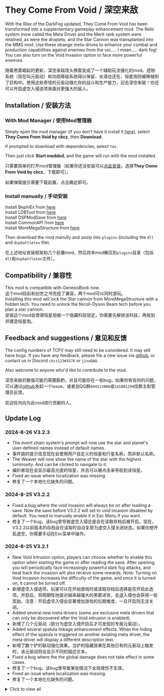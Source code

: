 # They Come From Void / 深空来敌

With the Rise of  the DarkFog updated, They Come From Void has been transformed into a supplementary gameplay enhancement mod. The Relic system (now called the Meta Drive) and the Merit rank system were retained, as were the droplets, and the Star Cannon was transplanted into the MMS mod. Use these strange meta-drives to enhance your combat and production capabilities against enemies from the voi..... I mean.....  dark fog! You can also turn on the Void Invasion option to face more powerful enemies.

随着黑雾崛起的更新，深空来敌改头换面变成了一个辅助玩法强化的mod。遗物系统（现在叫元驱动）和功勋等级系统得以保留，水滴也还在，恒星炮则被移植到了巨构中。使用这些奇怪的元驱动强化你的战斗和生产能力，迎击深空来敌！你还可以开启虚空入侵选项来面对更强大的敌人。

## Installation / 安装方法

### With Mod Manager / 使用Mod管理器

Simply open the mod manager (if you don't have it install it [here](https://dsp.thunderstore.io/package/ebkr/r2modman/)), select **They Come From Void by ckcz**, then **Download**.

If prompted to download with dependencies, select `Yes`.

Then just click **Start modded**, and the game will run with the mod installed.

只需要简单的打开mod管理器（如果你还没安装可以[点此安装](https://dsp.thunderstore.io/package/ebkr/r2modman/)，选择**They Come From Void by ckcz**，下载即可）。

如果弹窗提示需要下载前置，点击确定即可。

### Install manually / 手动安装

Install BepInEx from [here](https://dsp.thunderstore.io/package/xiaoye97/BepInEx/)<br/>
Install LDBTool from [here](https://dsp.thunderstore.io/package/xiaoye97/LDBTool/)<br/>
Install DSPModSave from [here](https://dsp.thunderstore.io/package/CommonAPI/DSPModSave/)<br/>
Install CommonAPI from [here](https://dsp.thunderstore.io/package/CommonAPI/CommonAPI/)<br/>
Install MoreMegaStructure from [here](https://dsp.thunderstore.io/package/jinxOAO/MoreMegaStructure/)<br/>

Then download the mod manully and unzip into `plugins` (including the `dll` and `dspbattletex` file).

在上述地址安装框架和几个前置mod，然后将本mod解压到`plugins`目录（包括`dll`和`dspbattletex`文件）。


## Compatibility / 兼容性
This mod is compatible with GenesisBook now.    
这个mod目前和创世之书完成了兼容，两个mod可以同时游玩。  
Installing this mod will lock the Star cannon from MoreMegaStructure with a hidden tech. You need to unlock the Nicoll-Dyson Beam tech before you plan a star cannon.  
安装这个mod会使得恒星炮被一个隐藏科技锁定，你需要先解锁该科技，再规划并建造恒星炮。  


## Feedback and suggestions / 意见和反馈

The config numbers of TCFV may still need to be considered. It may still have bugs. If you have any feedback, please file a new issue via [github](https://github.com/jinxOAO/DSP_Battle), or contact us in Discord `ckcz123#3576` or `jinxOAO`.

Also welcome to anyone who'd like to contribute to the mod.

深空来敌的数值可能仍需要斟酌，并且可能存在一些bug。如果你有任何的问题，可以通过[github](https://github.com/jinxOAO/DSP_Battle)发起一个issue，或者加QQ群`694213906`或`141801294`找群主和管理员反馈。

欢迎任何向为此mod进行贡献的人。

## Update Log

### 2024-8-26 V3.2.3
 - The event chain system's prompt will now use the star and planet's user-defined names instead of default names.
 - 事件链的提示信息现在会使用用户自定义的恒星和行星名称，而非默认名称。
 - The Weaver will now show the name of the star with the highest luminosity. And can be clicked to navigate to it. 
 - 编织者现在会显示最高光度的恒星，并且可以被点击来导航到该恒星。 
 - Fixed an issue where localization was missing.
 - 修复了一个本地化化缺失的问题。

### 2024-8-25 V3.2.2
 - Fixed a bug where the void invasion will always be on after loading a save. Now the save before V3.2.2 will set to void incasion disabled by default. You need to manually enable it in Esc Menu if you want. 
 - 修复了一个bug，该bug曾导致虚空入侵总是会在读取存档后被开启。现在，V3.2.2以前版本的存档会在读取时自动复原为虚空入侵关闭状态。如果你想开启虚空，你需要手动在Esc菜单中操作。

### 2024-8-25 V3.2.1
 - New Void Intrusion option, players can choose whether to enable this option when starting the game or after reading the save. After opening, you will periodically face increasingly powerful dark fog attacks, and beat back the invasion will also receive some rewards. Note: Turning on Void Invasion increases the difficulty of the game, and once it is turned on, it cannot be turned off.
 - 新增虚空入侵选项，玩家可以在开始游戏时或读取存档后选择是否开启此选项。开启后，将周期性地面对越来越强大的黑雾进攻，击退入侵也会获得一些奖励。注意：开启虚空入侵会显著增加游戏的后期难度，一旦开启则无法关闭。
 - Added several new meta drivers (some are exclusive meta drivers that can only be discovered after the Void intrusion is enabled).
 - 新增了几个元驱动（部分为虚空入侵开启后才可发现的专属元驱动）。
 - Added several spatula linkage enhancement effects. When the hiding effect of the spatula is triggered on another existing meta driver, the meta driver will display a different description text.
 - 新增了数个铲的联动强化效果。当铲的隐藏效果在其他已有的元驱动上触发时，该元驱动将会显示不同的描述文本。
 - Fixed a bug where the the global damage does not take effect in some cases.
 - 修复了一个bug，该bug曾导致某些情况下全局增伤不生效。
 - Fixed an issue where localization was missing.
 - 修复了一个本地化化缺失的问题。

<details>
  <summary> Click to view all </summary>  

### 2024-8-15 V3.1.4
 - Updated to work with game version 0.10.30.23272.  
 - 更新以适配游戏版本0.10.30.23272。  
 - Fixed a bug where the meta driver Power Surge will always take effect even if you don't have it. 
 - 修复了一个bug，该bug曾导致即使你不具有能量涌动元驱动，其效果也会生效。
 - Reduced the free mega points by meta driver Honorary Promotion after rank 10 (galaxy guardian).
 - 减少了荣誉晋升元驱动在满级后提供的免费巨构点数。

### 2024-6-17 V3.1.3
 - Fixed a bug that the BGM setting won't show up.  
 - 修复一个BGM设置不出现的bug。  
 - Fixed an issue where armor penetration would increase the laser turret's damage abnormally. Now its calculation logic is consistent with the armor resistance logic in vanilla game.  
 - 修复一个护甲穿透对激光塔异常增伤的问题，现在它与游戏原本护甲对激光的减伤计算机制保持一致。  

### 2024-5-12 V3.1.2
 - Significantly reduces the volume of BGM during battles and provides a configuration for you to customize its volume level in config file. Additionally, you can also disable the BGM switching feature.  
 - 显著减小了战斗时BGM的音量，并且提供一个游戏外的配置来让你自定义其音量大小，此外，你也可以在配置文件中禁用战斗时改变BGM的功能。  
 - Meta drive Buff: Now the "Void Impact" will also prevent the Jammer Tower consuming the bullets once it is loaded.  
 - 元驱动增强：现在“虚空冲击”还会阻止干扰塔消耗弹药（在首次装载弹药之后）。  

### 2024-4-27 V3.1.1
 - Fixed a bug that "Shepherd of souls" doesn't work.   
 - 修复了一个“掘墓人”不生效的bug。 
 - Fixed a bug that "Honorary Promotion" will give tons of free megastructure points when you are promoted after reaching the highest rank. Now it will provide less points after rank 10 (the points before you reach the highest rank will not change).   
 - 修复了一个bug，该bug曾导致：“荣誉晋升”会在你达到满级之后继续升级时，提供与所需经验不匹配的巨量免费巨构点数。现在，它将在满级后提供更少的点数（满级前提供的点数不变）。  
 - Fixed a bug that the "Energy Burst" doesn't work with Genesis Book when making Dyson Sphere rockets.  
 - 修复了一个“能量迸发”在创世之书中对戴森球运载火箭不生效的bug。  
 - Changed some text description.  
 - 更改了一些文本描述。  

### 2024-3-24 V3.1.0
 - Added authorization point system, where you can gain buffs as you wish each time you raise your merit rank. In addition, after reaching the highest rank, you can still continuously earn merit points to repeatedly earn authorization points.  
 - 新增了授权点系统，你可以通过每次提升功勋阶级获得授权点来自由地强化你的生产或战斗能力。此外，在达到最高等级后，你仍然可以不断地获取功勋点数来反复获得授权点。
 - After reaching the final rank, a technology can be used to earn merit points.
 - 在达到最高等级后，会解锁一个科技用来获取功勋点数。  
 - Slightly increased the merit points required for promotions of lower rank.  
 - 略微增加了低阶晋升所需要的功勋点数。  
 - Reworked "Aftershock Echo" to trigger a weakened electromagnetic pulse when you kill ground units. If your archive already has this meta driver and there are no currently open meta-drive interpretation events, you will immediately receive a near-finished meta-drive interpretation event as compensation.  
 - 重做了“余震回响”，使得你有概率在击杀地面单位时引发一个弱化的电磁脉冲。如果你的存档已经拥有该元驱动，且当前没有已开启的元驱动解译事件，你会立刻获得一个接近结束的元驱动解译事件作为补偿。  
 - Now, "Tear of the goddess" and "Energy Burst" can work on the Star Assembly.  
 - 现在，“女神之泪”和“能量迸发”可以对星际组装厂生效。  
 - Fixed a bug that "Activated Carbon II" won't accelerate the EM ejector.  
 - 修复了“活性炭II”的加快弹射器弹射太阳帆速度的效果没有正常生效的bug。  
 - Fixed a bug of the "Frozen Tomb" and a joint interaction bug with "Void Impact".  
 - 修复了一个“冰封陵墓”的判定bug，以及与“虚空冲击”的联合交互bug。
 - Fixed a bug that the "Precision Echo" doesn't work correctly.  
 - 修复了“精密回响”未被正常加强的错误。
 - Significantly buffed the "Swallower" when killing the ground dark fog units.  
 - 显著加强了“吞噬者”对地面单位的效果。
 - Changed and corrected some description.  
 - 更改和更正了一些文本描述。  

### 2024-3-14 V3.0.5  
 - Fixed an error when having "Lovely motor" meta dirve with Genesis Book installed.  
 - 修复了一个安装有创世之书时阳间马达元驱动报错的问题。  

### 2024-3-10 V3.0.4  
 - Fixed an error when picking up meta drive "3".  
 - 修复了一个选择“三体”元驱动时报错的bug。  
 - Fixed a bug that the "Blue Buff" only effect the basic assembler machine in mod Genesis Book.   
 - 修复了“蓝buff”在创世之书中只对基础制造台生效的bug。 
 - Enhanced the positive effect of meta drive "Precision Echo".  
 - 强化了“精密回响”元驱动的正面效果。  
 - Changed some description.  
 - 更改了一些文本描述。  

### 2024-3-6 V3.0.3
 - Now the droplets can be put into the hangar, and can be used to auto replenish.  
 - 现在，水滴可以被放入机舱中并且自动填充。  
 - Fixed a combat bgm bug.  
 - 修复了一个战斗音乐的bug。  
 - Changed some description.  
 - 更改了一些文本描述。  

### 2024-3-5 V3.0.1&V3.0.2
 - Fixed an confliction with GS2 when you have binary star systems.  
 - 修复了一个和GS2的双星系统的冲突。  
 - Fixed a bug where you can't select the droplet fleet config.  
 - 修复了一个bug，该bug曾导致你无法选择水滴舰队类型。  
 - Fixed a compatible bug with Genesis Book.
 - 修复了一个和创世之书不兼容的bug。  
 - A UI displaying the rarity probability of meta drives was added to the event chain system.  
 - 在事件链系统中添加了显示元驱动稀有度概率的UI。  

### 2024-3-3 V3.0.0
 - Remove all combat systems from the old TCFV, including TCFV-enemies, wormholes, turret and planetary shield generator.  
 - 移除了深空来敌原有的战斗系统，这包括敌人、虫洞、防御塔和护盾生成器。  
 - Added a small event chain system to obtain the meta drive.   
 - 新增了一个小的事件链系统来获取元驱动。  
 - Changed a lot of meta drives (relics) effect to work properly with Rise of the Darkfog.   
 - 修改了许多元驱动（圣物）的效果来使其与黑雾崛起良好互动。   

### 2023-8-8 V2.2.8
 - Fix an error when removing a relic.  
 - 修复一个移除圣物导致的报错问题。  

### 2023-8-7 V2.2.7
 - Add new cursed relics, which have super powerful buffs, and also some negative effects.  
 - 新增受诅咒的圣物，他们是具有很强大效果但同时具有负面效果的圣物。
 - Echo II new effect: When you have Echo II, if you are holding missiles in your hand and you click a Missile Silo, automatically put one handheld missile into that silo immediately when you click the silo. (If that silo is empty)  
 - 回声 II 额外的效果：当你拥有回声II圣物后，手持某种类型的导弹并点击导弹发射井时，若该导弹发射井为空，则在点击时立刻填充1个手持的导弹。  
 - Fix a bug that your buildings won't be destroyed if you don't have Banshee's Veil.  
 - 修复了一个bug，该bug曾导致你不具有女妖面纱圣物时，建筑无法被摧毁。  
 - Fix a bug that the proliferator points disappear when the ammo is reloaded by Echo I or Echo II. 
 - 修复了回声I和回声II回填的弹药增产点数丢失的问题。  
 - Fix a confliction with BlueprintTweaks.
 - 修复了一个与BlueprintTweaks的初始化冲突问题。   
 - Fix some typo issues.  
 - 修复了一些文本错误。  

### 2023-5-5 V2.2.6
 - Fix a bug where missiles sometimes stay near the ground or return to the silo after launch.
 - 修复导弹发射后有时停留在地面附近或返回发射井的bug。
 - Add the datas of the Star Cannon and all relics to the game guidance. 
 - 游戏引导现在可以查看恒星炮和所有圣物的数据和说明。 
 - Fixed a bug where the silo may receive rocket input infinitely when the star cannon is firing.
 - 修复了火箭发射井在恒星炮开火时可能会无限制地接受火箭输入的bug。

### 2023-5-5 V2.2.5
 - Add game guidance and instructions, briefly displaying mod gameplay and enemy data.
 - 新增游戏引导和说明，简要展示mod玩法和敌人的数据。
 - Remake relic: Tear of the Goddess. New effect: When destroy an enemy ship in normal wave, gain 1 sorrow (max 1000). Each sorrow deals 0.02% <i>additional damage</i> to all enemy ships. After 1000 sorrow, replace the [star cannon fire] button with [Wrath of Goddess] during invasion. [Wrath of Goddess] consumes all sorrows, repels all enemy ships by at least 1AU (The closer the enemy ship is to the star, the farther it is repelled), and deals 95% of their max health as true damage. \nAfter launching the Wrath of Goddess, you will not be able to gain any sorrow until this wave ends.
 - If your existing archive already has the Tear of the Goddess, the original effect will not be changed, unless you remove the Tear of the Goddess and then repick it.
 - 女神泪重做：现在，新获取的女神之泪圣物效果会改为：我方在非精英波次摧毁敌舰时，叠加1层哀痛(上限1000)，每层哀痛使你造成0.02%额外伤害。满层后，在战斗中将你的[恒星炮开火]替换为[女神之怒]；发动[女神之怒]消耗所有哀痛，将所有敌船击退1AU以上（敌船距离恒星越近，击退得越远），并对他们造成最大生命值95%的真实伤害。在任何一次入侵中发动女神之怒后，该次入侵无法继续叠加哀痛。
 - 如果你的现有存档已经拥有女神之泪圣物，那么更新后不会改动其原本的效果，除非你移除女神之泪，之后重新获取它。
 - Fix a bug that Bloodthirster could not work correctly. Besides, now it will restore shields to the planet with the lowest shield value instead of random planets (if that planet's existing shield has not yet reached 150% of its maximum shield limit).
 - 修复了饮血剑无法正确生效的bug，并且现在他将为护盾值最低的行星恢复护盾而非随机的行星，前提是该行星现有护盾尚未达到护盾上限的150%。
 - Additional effect for relic Thornmail: If the damage that the shield should be taken is avoided by other relics, it will instead rebound 100% rather than 10%.
 - 虚空荆棘新增效果：如果原本将要作用于护盾的伤害被转移或被规避，则转而反弹100%的伤害而非10%。
 - Relic Knight's Vow will now correctly transfer the damage caused by suicide enemy ships, of course, you need to be prepared for the mech's energy to be greatly depleted.
 - 骑士之誓现在会正确地转移自杀型敌舰造成的巨量伤害，当然，你得做好机甲能量被大幅消耗的准备。
 - Fix a bug that the maximum shield limit keep randomly changing during battles.
 - 修复战斗中护盾上限乱跳的bug。
 - Fix some UI issues.
 - 修复一些UI问题。

### 2023-4-20 V2.2.4
 - Fix an error when starting a new game.
 - 修复一个开始新游戏时报错的问题。

### 2023-4-18 V2.2.3
 - The missile module will no longer reduce its firing rate after 90 seconds. The required construction points will be reduced from 100 to 20, but the firing rate provided by each module will be reduced from 6/min to 0.6/min.
 - 导弹模块不会再在战斗的90秒后降低射速，且需求的建造点数由100降低至20，但每个模块提供的射速由6/min降低至0.6/min。
 - The light spear module's damage will be enhanced +30% by each technology level, as same as the phase beam.
 - 光矛模块的输出伤害现在会受到与相位裂解光束一样的科技加成。
 - Relic: 3 and relic: Void seeker will now correctly reduce the launch energy consumption and launch energy threshold of droplets.
 - 圣物：三体 和 圣物：虚空索敌 现在会正确地降低水滴的发射能量消耗和发射能量判定阈值。
 - Relic: Banshee's Veil will now enhanced by the wave intensity, upto 200times immunity when the intensity reaches 10000.
 - 圣物：女妖面纱 现在会随着进攻波次强度的提升，最高提升至200次免疫效果（将在10000强度时达到上限）。
 - Rank: Conqueror II now has new effect: The droplets can quickly approach distant target.
 - 功勋阶级：征服者II 现在拥有了额外的奖励效果：水滴在追踪较远距离的敌人时能够快速接近目标。
 - BGM's random logic has been slightly adjusted.
 - 战斗BGM的随机逻辑进行了微小的调整。
 - Fix a bug that all the enemies will come out from the same wormhole after game loaded.
 - 修复了一个在读档后所有敌船将从同一个虫洞中生成的bug。
 - The missiles come from the star fortress will be launched more evenly from each megastructure's nodes.
 - 恒星要塞导弹现在会更均匀地从每个巨构节点中发射。
 - Fix some translation errors.  
 - 修复了一些翻译和文本错误。

### 2023-4-8 V2.2.2
 - Fix an error that may occur when loading a galaxy with less than 60 stars.
 - 修复一个可能在少于60个星系的存档中报错的问题。

### 2023-4-7 V2.2.0 & V2.2.1
 - Add the Star Fortress which can defend the entire star system, and largely save your planet surface area. You need to first build a mega structure (no matter what type it is), and then you can plan missiles or light spear modules. After that, you should use the vertical lauch silo to lauch the module rocket to build the star fortress's module points.
 - 新增了恒星要塞，它可以防御整个恒星系并极大地节约你的地表面积。你需要首先规划一个巨构（任何种类的巨构都可以），然后你就能规划增加导弹模块或光矛模块，之后你需要在地表用垂直发射井发射对应的运载火箭来建造这些模块。  
 - The relic Giga Cannon's additional damage 50,000% -> 20,000%.
 - 京级巨炮圣物提供的额外伤害：50000% -> 20000%。
 - Fix a bug that, when a station is destroied, if it had drones or vessels which are on their ways, the destination station's related order would not be removed correctly.
 - 修复了一个bug，该bug曾导致如果一个“已派出物流飞机且还没到达目的地”的物流塔被摧毁，目标物流塔会永久保留对应物品的需求。
 - Fix some translation errors.  
 - 修复了一些翻译和文本错误。

### 2022-12-9 V2.1.2
 - Fix a bug that the cannons sometimes keep changing targets without firing
 - 修复一个炮台反复寻敌而不开火的问题
 - Now the strong wave will sometimes give you an option to remove a specific relic rather than a random relic, when you already have more than 5 relics.
 - 现在，如果你已经拥有五个或者更多个圣物，那么在强大的波次结束后，你有可能获得一个选项来移除一个确定的圣物（而不再是随机的）。 
 - Add a relic that will give droplets bonus damage when droplet kills an enemy
 - 加入一个新的遗物，可以让水滴在击杀后永久提升伤害
 - Optimize some battle BGM's loop clip length and ending clip lenth
 - 优化部分战斗时BGM的循环节长度和结束片段的长度


### 2022-11-06 V2.1.1

 - Fix performance issue in battle caused by cannon
 - 修复战斗过程中炮弹寻敌的卡顿问题
 - Fix missile target selection bug
 - 修复火箭的目标选取的bug
 - Antimatter energy fuel receipt won't be affected by relic
 - 反物质燃料棒的配方不会被圣物效果所影响
 - Fix relic random issue
 - 修复圣物随机过程的bug

### 2022-10-24 V2.1.0
 - Added strong wave and relic system
 - 新增精英级别强大的进攻和遗物系统
 - A strong wave will appear in every 5 waves. Each strong wave will last at least 3 minutes. The enemy ship will also gain additional buffs
 - 强大的进攻会在每5次总计的进攻中出现，每次强大的进攻至少持续3分钟，敌舰也将获得加成效果
 - Relic will be found after a strong wave. Players can choose from randomly refreshing relics. Each relic has a different powerful bonus effect. They may significantly simplify the production line or strengthen the combat ability
 - 强大的进攻结束后会掉落圣物，玩家可以从随机刷新的圣物中选择，圣物均带有长久性的强大的加成效果，他们可能大幅简化产线或强化战斗能力
 - New BGM before, during and after the invasion
 - 战斗前夕、战斗中和结束后均加入了全新的BGM

### 2022-10-24 V2.0.9
 - Tiny fix
 - 修复一些错误

### 2022-10-23 V2.0.8

 - Star cannon will auto fire after phase 3
 - 恒星炮在阶段三后将自动开火
 - Optimize performance when battle is not on-going
 - 大幅优化非战斗状态下的游戏性能
 - Optimize performance of beam
 - 优化相位裂解光束的性能
 - Other balance adjustment
 - 其他的平衡性调整

### 2022-10-22 V2.0.7

 - The recovery efficiency of multiple shield generators will decrease in sequence
 - 多个护盾发生器对护盾的回复效率将依次递减
 - The shield energy won't decrease without power
 - 护盾在断电情况下将不再逸散
 - Increase the star cannon damage to wormhole; Increase the number of fire for early stages.
 - 大幅提升恒星炮的伤害值；在前几个阶段大幅提升开火次数
 - Star cannon can attack multiple wormhole one time.
 - 恒星炮增加溅射效果，可以同时攻击多个虫洞
 - Optimize the enemy generation logic, to keep almost same number for each enemty type.
 - 优化了敌舰的生成逻辑，现在总强度不变时会尽量让每种敌舰数量保持一致
 - Decrease the initial enemy speed, but they will accelerate during flying.
 - 降低了敌舰的初始速度，但是敌舰会在飞行时匀加速运动
 - Fix some UI issues
 - 部分UI显示的优化

### 2022-10-17 V2.0.6

 - Enemy damage to planet shield will increase over time.
 - 随着时间而提升敌人对护盾的伤害值
 - Fix the issue that the planet shield disappear if there is no enough energy
 - 修复没有足够能量时行星护盾立刻消失的问题

### 2022-09-28 V2.0.5
 - Updated to work with game version 0.9.27.14546
 - 更新以适配游戏版本0.9.27.14546

### 2022-06-16 V2.0.4
 - Updated to work with game version 0.9.26.12891
 - 更新以适配游戏版本0.9.26.12891

### 2022-05-11 V2.0.3
 - Fixed an issue where mining consumption rewards were stacking incorrectly.
 - 修复采矿消耗奖励错误叠加的问题。  
 - The maximum speed of the missile has been increased, but the firing frequency has been reduced to reduce missile waste.  
 - 导弹的最大速度大幅提升，但发射频率降低，以减少导弹的浪费。  

### 2022-04-29 V2.0.2
 - Fixed the bug that the game crashes when enemy droped alien matrix under certain circumstances.
 - 修复特定情况下敌人掉落物品闪退的bug。
 - You can now reverse the muzzle direction of the star cannon in the config file.
 - 现在你可以在config文件中让恒星炮的炮口方向反转。

### 2022-04-29 V2.0.1
 - Fix an import bug when loading old version archive.
 - 修复一个读取老版存档时发生的问题。

### 2022-04-29 V2.0.0
 - Added Nicoll-Dyson Beam, Planet shield, Droplet.  
 - 新增尼科尔戴森光束、行星护盾和水滴  
 - Added Merit level system, which can unlock better battle rewards and industrial production bonuses by leveling up. More merit points (Experience) in higher difficulties.  
 - 新增功勋等级系统，通过提升等级能够解锁更好的战斗奖励和工业生产加成，高难度下获得的功勋点数（经验值）更多   
 - Enemy ships now use a different model than logistics vessels; Gravitational collapse missiles now have a forced displacement effect; new items have been added   
 - 敌舰现在使用与物流船不同的模型；引力塌陷导弹现在具有强制位移（聚怪）效果；增添了全新的物品   


### 2022-04-03 V1.2.3

 - Updated to work with game version 0.9.25.11985
 - 更新以适配游戏版本0.9.25.11985

### 2022-04-03 V1.2.2

 - Miners won't be destroyed in Normal mode
 - 普通模式下，矿机不会被拆毁
 - Improve some translatations
 - 优化部分翻译

### 2022-03-25 v1.2.0

 - In normal mode, station attacked will turn into blueprint mode
 - 普通模式下，被攻击的物流塔会进入蓝图待建筑状态。
 - Optimize the determination of missiles
 - 优化火箭的伤害范围判定
 - Accelerate the missile fire rate with proliferator
 - 增加喷涂增产剂后火箭的射速

### 2022-03-20 V1.1.0

 - Enhance the damage of Phase-cracking beam
 - 增强相位裂解光束的伤害
 - Optimize the algorithm of missiles
 - 优化火箭的自动寻怪的算法
 - Fix the minus key on sand / dismantle mode
 - 修复地基和拆除模式下的减号键冲突问题
 - Fix crash when star count > 100
 - 修复当星系数量大于100时的报错

### 2022-03-19 V1.0.2

 - Fix UI on small resolution
 - 修复低分辨率下的显示问题

### 2022-03-17 V1.0.0
 - Initial Version
 - 初始版本

</details>
